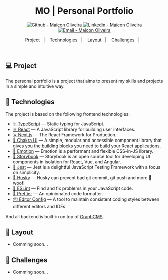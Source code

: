 <meta charset="utf-8">
<h1 align="center">
 MO | Personal Portfolio
</h1>

<p align="center">
  <a href="https://github.com/maicxn" target="_blank" >
    <img alt="Github - Maicon Oliveira" src="https://img.shields.io/badge/Github--%4B0082?style=plastic&labelColor=1C1C1C&color=0077b5&logo=github">
  </a>
  <a href="https://www.linkedin.com/in/maicon-alves-de-oliveira-526698203/" target="_blank" >
    <img alt="Linkedin - Maicon Oliveira" src="https://img.shields.io/badge/Linkedin--%23F8952D?style=plastic&labelColor=1C1C1C&color=0077b5&logo=linkedin">
  </a>
  <a href="mailto:maiiconoliveira_@hotmail.com" target="_blank" >
    <img alt="Email - Maicon Oliveira" src="https://img.shields.io/badge/Email--%23F8952D?style=plastic&labelColor=1C1C1C&color=0077b5&logo=gmail">
  </a>
</p>

<p align="center">
  <a href="#-project">Project</a>&nbsp;&nbsp;&nbsp;|&nbsp;&nbsp;&nbsp;
  <a href="#-technologies">Technologies</a>&nbsp;&nbsp;&nbsp;|&nbsp;&nbsp;&nbsp;
  <a href="#-layout">Layout</a>&nbsp;&nbsp;&nbsp;|&nbsp;&nbsp;&nbsp;
  <a href="#-challenges">Challenges</a>&nbsp;&nbsp;&nbsp;|&nbsp;&nbsp;&nbsp;
</p>

<br>

## 💻 Project

The personal portfolio is a project that aims to present my skills and projects in a simple and intuitive way.

## 🚀 Technologies

The project is based on the following frontend technologies:

- [✨ TypeScript](https://www.typescriptlang.org) — Static typing for JavaScript.
- [⚛ React](https://reactjs.org) — A JavaScript library for building user interfaces.
- [⚔️ Next.js](https://nextjs.org) — The React Framework for Production.
- [🧩 Chakra UI](https://chakra-ui.com) — A simple, modular and accessible component library that gives you the building blocks you need to build your React applications.
- [💅 Emotion](https://emotion.sh) — Emotion is a performant and flexible CSS-in-JS library.
- [📄 Storybook](https://storybook.js.org) — Storybook is an open source tool for developing UI components in isolation for React, Vue, and Angular.
- [🧪 Jest](https://jestjs.io) — Jest is a delightful JavaScript Testing Framework with a focus on simplicity.
- [🐶 Husky](https://typicode.github.io/husky) — Husky can prevent bad git commit, git push and more 🐶 woof!
- [🎨 ESLint](https://eslint.org) — Find and fix problems in your JavaScript code.
- [💄 Prettier](https://prettier.io) — An opinionated code formatter.
- [📦 Editor Config](https://editorconfig.org) — A tool to maintain consistent coding styles between different editors and IDEs.

And all backend is built-in on top of [GraphCMS](https://graphcms.com).

## 🔖 Layout

- Comming soon...

## 🎯 Challenges

- Comming soon...
